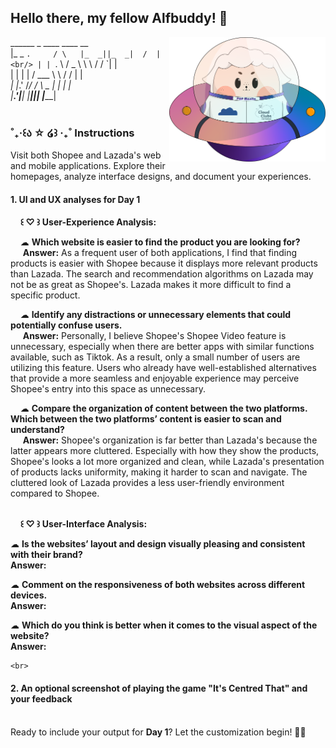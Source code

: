                                 
## Hello there, my fellow Alfbuddy! 💖

<img align="right" width="250px" src="../../assets/alf/alf-ufo.png">

 ______        _     ____  ____    __    <br/>
|_   _ `.     / \   |_  _||_  _|  /  |   <br/>
  | | `. \   / _ \    \ \  / /    `| |   <br/>
  | |  | |  / ___ \    \ \/ /      | |   <br/>
 _| |_.' /_/ /   \ \_  _|  |_     _| |_  <br/>
|______.'|____| |____||______|   |_____| <br/>
                                         <br/>
         
### ˚₊‧꒰ა ☆ ໒꒱ ‧₊˚ Instructions 

Visit both Shopee and Lazada's web and mobile applications. Explore their homepages, analyze interface designs, and document your experiences.<br/>

#### 1. UI and UX analyses for Day 1

&nbsp;&nbsp;&nbsp;&nbsp;**꒰ ♡ ꒱ User-Experience Analysis:**<br/>

&nbsp;&nbsp;&nbsp;&nbsp;☁︎   **Which website is easier to find the product you are looking for?**<br/>
&nbsp;&nbsp;&nbsp;&nbsp;    **Answer:** As a frequent user of both applications, I find that finding products is easier with Shopee because it displays more relevant products than Lazada. The search and recommendation algorithms on Lazada may not be as great as Shopee's. Lazada makes it more difficult to find a specific product.

&nbsp;&nbsp;&nbsp;&nbsp;☁︎   **Identify any distractions or unnecessary elements that could potentially confuse users.**<br/>
&nbsp;&nbsp;&nbsp;&nbsp;    **Answer:** Personally, I believe Shopee's Shopee Video feature is unnecessary, especially when there are better apps with similar functions available, such as Tiktok. As a result, only a small number of users are utilizing this feature. Users who already have well-established alternatives that provide a more seamless and enjoyable experience may perceive Shopee's entry into this space as unnecessary.

&nbsp;&nbsp;&nbsp;&nbsp;☁︎   **Compare the organization of content between the two platforms. Which between the two platforms’   content is easier to scan and understand?**<br/>
&nbsp;&nbsp;&nbsp;&nbsp;    **Answer:** Shopee's organization is far better than Lazada's because the latter appears more cluttered. Especially with how they show the products, Shopee's looks a lot more organized and clean, while Lazada's presentation of products lacks uniformity, making it harder to scan and navigate. The cluttered look of Lazada provides a less user-friendly environment compared to Shopee.

<br/> &nbsp;&nbsp;&nbsp;&nbsp;**꒰ ♡ ꒱ User-Interface Analysis:**

☁︎   **Is the websites’ layout and design visually pleasing and consistent with their brand?**<br/>
    **Answer:**
    
☁︎   **Comment on the responsiveness of both websites across different devices.**<br/>
    **Answer:**
    
☁︎   **Which do you think is better when it comes to the visual aspect of the website?**<br/>
    **Answer:**
    
    <br>

#### 2. An **optional** screenshot of playing the game **"It's Centred That"** and your feedback

<br>Ready to include your output for **Day 1**? Let the customization begin! 🚀✨


